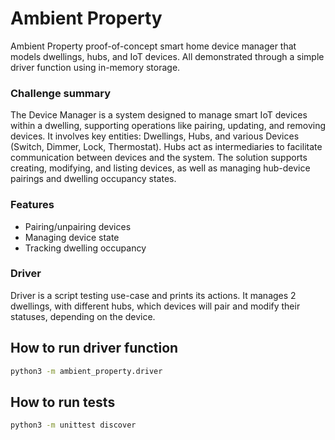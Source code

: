 # Ambient Property

Ambient Property proof-of-concept smart home device manager that models dwellings, hubs, and IoT devices. All 
demonstrated through a simple driver function using in-memory storage.  

### Challenge summary
The Device Manager is a system designed to manage smart IoT devices within a dwelling, supporting operations like 
pairing, updating, and removing devices. It involves key entities: Dwellings, Hubs, and various Devices (Switch, 
Dimmer, Lock, Thermostat). Hubs act as intermediaries to facilitate communication between devices and the system. 
The solution supports creating, modifying, and listing devices, as well as managing hub-device pairings and dwelling 
occupancy states.  

### Features
- Pairing/unpairing devices
- Managing device state 
- Tracking dwelling occupancy

### Driver

Driver is a script testing use-case and prints its actions. It manages 2 dwellings, with different hubs, which 
devices will pair and modify their statuses, depending on the device. 


## How to run driver function

```bash
python3 -m ambient_property.driver
```


## How to run tests

```bash
python3 -m unittest discover
```